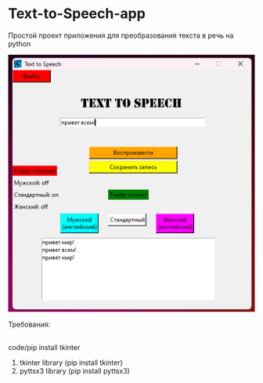 # Text-to-Speech-app
Простой проект приложения для преобразования текста в речь на python

![Интерфейс](screenshot_demo.png)

Требования:
##
<tab><tab>code/pip install tkinter
1) tkinter library (pip install tkinter)
2) pyttsx3 library (pip install pyttsx3)
   
